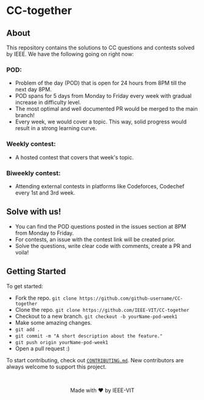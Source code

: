 # CC-together

## About

This repository contains the solutions to CC questions and contests solved by IEEE. We have the following going on right now:

### POD:
- Problem of the day (POD) that is open for 24 hours from 8PM till the next day 8PM.
- POD spans for 5 days from Monday to Friday every week with gradual increase in difficulty level.
- The most optimal and well documented PR would be merged to the main branch!
- Every week, we would cover a topic. This way, solid progress would result in a strong learning curve.

### Weekly contest:
- A hosted contest that covers that week's topic.

### Biweekly contest:
- Attending external contests in platforms like Codeforces, Codechef every 1st and 3rd week.

## Solve with us!
- You can find the POD questions posted in the issues section at 8PM from Monday to Friday.
- For contests, an issue with the contest link will be created prior.
-  Solve the questions, write clear code with comments, create a PR and voila!
## Getting Started

To get started:
-   Fork the repo.
    `git clone https://github.com/github-username/CC-together`
-   Clone the repo.
    `git clone https://github.com/IEEE-VIT/CC-together`
-   Checkout to a new branch.
    `git checkout -b yourName-pod-week1`
-   Make some amazing changes.
-   `git add .`
-   `git commit -m "A short description about the feature."`
-   `git push origin yourName-pod-week1`
-   Open a pull request :)

To start contributing, check out [`CONTRIBUTING.md`](CONTRIBUTING.md). New contributors are always welcome to support this project.

<br />

<p align="center">Made with ❤ by IEEE-VIT</p>
